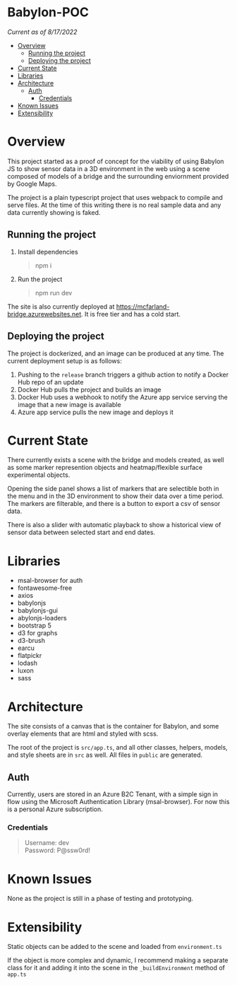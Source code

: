 # **Babylon-POC** <!-- omit in toc -->
*Current as of 8/17/2022*

- [Overview](#overview)
  - [Running the project](#running-the-project)
  - [Deploying the project](#deploying-the-project)
- [Current State](#current-state)
- [Libraries](#libraries)
- [Architecture](#architecture)
  - [Auth](#auth)
    - [Credentials](#credentials)
- [Known Issues](#known-issues)
- [Extensibility](#extensibility)

# Overview

This project started as a proof of concept for the viability of using Babylon JS to show sensor data in a 3D environment in the web using a scene composed of models of a bridge and the surrounding enviornment provided by Google Maps.

The project is a plain typescript project that uses webpack to compile and serve files. At the time of this writing there is no real sample data and any data currently showing is faked.

## Running the project

1. Install dependencies 
   > npm i
2. Run the project
   > npm run dev

The site is also currently deployed at <https://mcfarland-bridge.azurewebsites.net>. It is free tier and has a cold start.

## Deploying the project

The project is dockerized, and an image can be produced at any time. The current deployment setup is as follows: </br>
  1. Pushing to the `release` branch triggers a github action to notify a Docker Hub repo of an update
  2. Docker Hub pulls the project and builds an image
  3. Docker Hub uses a webhook to notify the Azure app service serving the image that a new image is available
  4. Azure app service pulls the new image and deploys it 

# Current State

There currently exists a scene with the bridge and models created, as well as some marker represention objects and heatmap/flexible surface experimental objects. 

Opening the side panel shows a list of markers that are selectible both in the menu and in the 3D environment to show their data over a time period. The markers are filterable, and there is a button to export a csv of sensor data.

There is also a slider with automatic playback to show a historical view of sensor data between selected start and end dates.


# Libraries

- msal-browser for auth
- fontawesome-free
- axios
- babylonjs
- babylonjs-gui
- abylonjs-loaders
- bootstrap 5
- d3 for graphs
- d3-brush
- earcu
- flatpickr
- lodash
- luxon
- sass

# Architecture

The site consists of a canvas that is the container for Babylon, and some overlay elements that are html and styled with scss.

The root of the project is `src/app.ts`, and all other classes, helpers, models, and style sheets are in `src` as well. All files in `public` are generated.

## Auth

Currently, users are stored in an Azure B2C Tenant, with a simple sign in flow using the Microsoft Authentication Library (msal-browser). For now this is a personal Azure subscription.

### Credentials 
> Username: dev </br> Password: P@ssw0rd!

# Known Issues

None as the project is still in a phase of testing and prototyping.

# Extensibility 

Static objects can be added to the scene and loaded from `environment.ts`

If the object is more complex and dynamic, I recommend making a separate class for it and adding it into the scene in the `_buildEnvironment` method of `app.ts`

